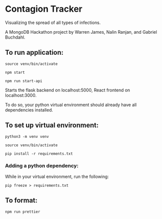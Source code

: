 # Contagion Tracker

Visualizing the spread of all types of infections.

A MongoDB Hackathon project by Warren James, Nalin Ranjan, and Gabriel Buchdahl.

## To run application:

`source venv/bin/activate`

`npm start`

`npm run start-api`

Starts the flask backend on localhost:5000, React frontend on localhost:3000.

To do so, your python virtual environment should already have all dependencies installed.

<!-- This should be done after `npm start` has been run to test the application with both the frontend and backend -->

## To set up virtual environment:

`python3 -m venv venv`

`source venv/bin/activate`

`pip install -r requirements.txt`

### Adding a python dependency:

While in your virtual environment, run the following:

`pip freeze > requirements.txt`

## To format:

`npm run prettier`
